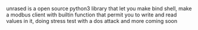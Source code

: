 unrased is a open source python3 library that let you make bind shell, make a modbus client with builtin function that permit you to write and read values in it, doing stress test with a dos attack and more coming soon

